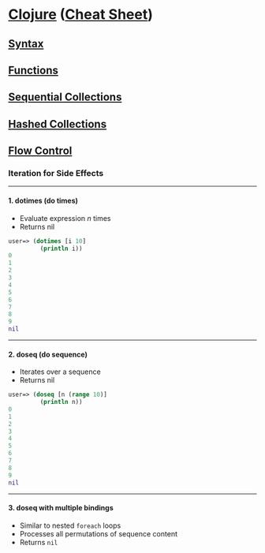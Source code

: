 # <a href="./README.md">Clojure</a> (<a href="https://clojure.org/api/cheatsheet">Cheat Sheet</a>)

## <a href="./Syntax.md">Syntax</a>

## <a href="./Functions.md">Functions</a>

## <a href="./Sequential_Collections.md">Sequential Collections</a>

## <a href="./Hashed_Collections.md">Hashed Collections</a>

## <a href="./Flow_Control.md">Flow Control</a>

### Iteration for Side Effects

<hr>

#### 1. dotimes (do times)

- Evaluate expression <i>n</i> times
- Returns nil

```Clojure
user=> (dotimes [i 10]
         (println i))
0
1
2
3
4
5
6
7
8
9
nil
```

<hr>

#### 2. doseq (do sequence)

- Iterates over a sequence
- Returns nil

```Clojure
user=> (doseq [n (range 10)]
         (println n))
0
1
2
3
4
5
6
7
8
9
nil
```

<hr>

#### 3. doseq with multiple bindings

- Similar to nested ```foreach``` loops
- Processes all permutations of sequence content
- Returns ```nil```
